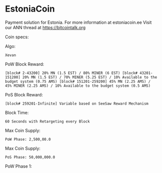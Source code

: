 # EstoniaCoin
Payment solution for Estonia. For more information at estoniacoin.ee Visit our ANN thread at https://bitcointalk.org

Coin specs:

Algo:

    Xevan

PoW Block Reward:

    [block# 2-43200] 20% MN (1.5 EST) / 80% MINER (6 EST) [block# 43201-151200] 20% MN (1.5 EST) / 70% MINER (5.25 EST) / 10% Available to the budget system (0.75 AMS) [block# 151201-259200] 45% MN (2.25 AMS) / 45% MINER (2.25 AMS) / 10% Available to the budget system (0.5 AMS)

PoS Block Reward:

    [block# 259201-Infinite] Variable based on SeeSaw Reward Mechanism

Block Time:

    60 Seconds with Retargeting every Block

Max Coin Supply:

    PoW Phase: 2,500,00.0

Max Coin Supply:

    PoS Phase: 50,000,000.0

PoW Phase 1:
